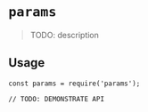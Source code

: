 # `params`

> TODO: description

## Usage

```
const params = require('params');

// TODO: DEMONSTRATE API
```
